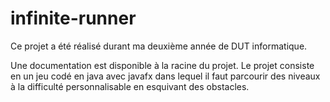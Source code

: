 # infinite-runner

Ce projet a été réalisé durant ma deuxième année de DUT informatique.

Une documentation est disponible à la racine du projet. Le projet consiste en un jeu codé en java avec javafx dans lequel il faut parcourir
des niveaux à la difficulté personnalisable en esquivant des obstacles.
